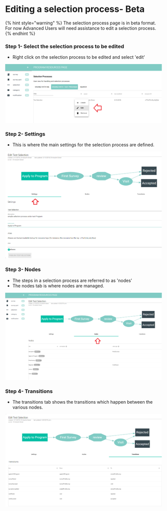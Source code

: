 # Editing a selection process- Beta

{% hint style="warning" %}
The selection process page is in beta format.  For now Advanced Users will need assistance to edit a selection process.
{% endhint %}

### Step 1- Select the selection process to be edited

* Right click on the selection process to be edited and select 'edit'

![](../../../../.gitbook/assets/image%20%28131%29.png)

### Step 2- Settings 

* This is where the main settings for the selection process are defined.

![](../../../../.gitbook/assets/image%20%2857%29.png)

### Step 3- Nodes

* The steps in a selection process are referred to as 'nodes'
* The nodes tab is where nodes are managed. 

![](../../../../.gitbook/assets/image%20%2852%29.png)

### Step 4- Transitions

* The transitions tab shows the transitions which happen between the various nodes.

![](../../../../.gitbook/assets/image%20%28119%29.png)

